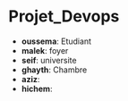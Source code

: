 # Projet_Devops

* **oussema**: Etudiant
* **malek**: foyer
* **seif**: universite
* **ghayth**: Chambre
* **aziz**:
* **hichem**:

